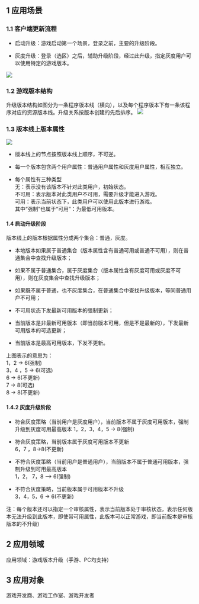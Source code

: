 ## 1 应用场景



### 1.1 客户端更新流程

- 启动升级：游戏启动第一个场景，登录之前，主要的升级阶段。

- 灰度升级：登录（选区）之后，辅助升级阶段，经过此升级，指定灰度用户可以使用特定的游戏版本。

![](http://imgcache.tce.fsphere.cn/image/mc.qcloudimg.com/static/img/a217e2af6f71494e62acd8a3474e3da8/1.png)

### 1.2 游戏版本结构
升级版本结构如图分为一条程序版本线（横向），以及每个程序版本下有一条该程序对应的资源版本线。升级关系按版本创建的先后排序。
![](http://imgcache.tce.fsphere.cn/image/mc.qcloudimg.com/static/img/0c4399d343d65e7f9ae914fb61c01a6b/2.png)

### 1.3 版本线上版本属性

![](http://imgcache.tce.fsphere.cn/image/mc.qcloudimg.com/static/img/3ed524f4a92078dc67c2fef5d5719589/3.png)


- 版本线上的节点按照版本线上顺序，不可逆。  

- 每一个版本包含两个用户属性：普通用户属性和灰度用户属性，相互独立。  

- 每个属性有三种类型  
无：表示没有该版本不针对此类用户，初始状态。  
不可用：表示版本对此类用户不可用，需要升级才能进入游戏。  
可用：表示当前状态下，此类用户可以使用此版本进行游戏。  
其中“强制”也属于“可用”：为最低可用版本。

#### 1.4 启动升级阶段  

版本线上的版本根据属性分成两个集合：普通，灰度。

- 本地版本如果属于普通集合（版本属性含有普通可用或普通不可用），则在普通集合中查找升级版本；   

- 如果不属于普通集合，属于灰度集合（版本属性含有灰度可用或灰度不可用），则在灰度集合中查找升级版本；    

- 如果既不属于普通，也不灰度集合，在普通集合中查找升级版本，等同普通用户不可用；  

- 不可用状态下发最新可用版本的强制更新；  

- 当前版本是非最新可用版本（即当前版本可用，但是不是最新的），下发最新可用版本的可选更新；  

- 当前版本是最高可用版本，下发不更新。  

上图表示的意思为：  
1，2 -> 6(强制)  
3，4 ，5 -> 6(可选)  
6 -> 6(不更新)  
7 -> 8(可选)  
8 -> 8(不更新)  

#### 1.4.2 灰度升级阶段  



- 符合灰度策略（当前用户是灰度用户），当前版本不属于灰度可用版本，强制升级到灰度可用最高版本
1，2，3，4，5 -> 8(强制)    



- 符合灰度策略，当前版本属于灰度可用版本不更新  
6，7 ，8->8(不更新)  
  


- 不符合灰度策略（当前用户是普通用户），当前版本不属于普通可用版本，强制升级到可用最高版本    
1，2， 7，8 –> 6(强制)    



- 不符合灰度策略，当前版本属于可用版本不升级  
3，4，5，6 -> 6(不更新)    

注：每个版本还可以指定一个审核属性，表示当前版本处于审核状态，表示任何版本无法升级到此版本，即使带可用属性，此版本可以正常游戏，即当前版本是审核版本的不升级)  

## 2 应用领域
应用领域：游戏版本升级（手游、PC均支持）

## 3 应用对象
游戏开发商、游戏工作室、游戏开发者